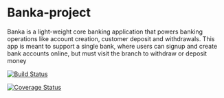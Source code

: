# Banka-project

Banka is a light-weight core banking application that powers banking operations like account
creation, customer deposit and withdrawals. This app is meant to support a single bank, where
users can signup and create bank accounts online, but must visit the branch to withdraw or
deposit money


[![Build Status](https://travis-ci.com/acedeywin/Banka-project.svg?branch=develop)](https://travis-ci.com/acedeywin/Banka-project)

[![Coverage Status](https://coveralls.io/repos/github/acedeywin/Banka-project/badge.svg?branch=develop)](https://coveralls.io/github/acedeywin/Banka-project?branch=develop)




